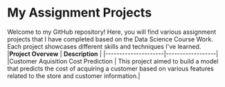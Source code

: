 # My Assignment Projects
Welcome to my GitHub repository! Here, you will find various assignment projects that I have completed based on the Data Science Course Work. Each project showcases different skills and techniques I've learned.
|**Project Overvew**  | **Description**  |
|---------------------|------------------|
|Customer Aquisition Cost Prediction | This project aimed to build a model that predicts the cost of acquiring a customer based on various features related to the store and customer information.|
